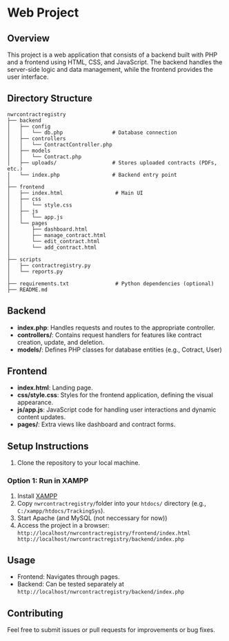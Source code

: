 # Web Project

## Overview
This project is a web application that consists of a backend built with PHP and a frontend using HTML, CSS, and JavaScript. The backend handles the server-side logic and data management, while the frontend provides the user interface.

## Directory Structure
```
nwrcontractregistry
├── backend
│   ├── config
│   │   └── db.php                # Database connection
│   ├── controllers
│   │   └── ContractController.php
│   ├── models
│   │   └── Contract.php
│   ├── uploads/                  # Stores uploaded contracts (PDFs, etc.)
│   └── index.php                 # Backend entry point
│
├── frontend
│   ├── index.html                 # Main UI
│   ├── css
│   │   └── style.css
│   ├── js
│   │   └── app.js
│   └── pages
│       ├── dashboard.html
│       ├── manage_contract.html
│       └── edit_contract.html
│       └── add_contract.html
│
├── scripts
│   ├── contractregistry.py
│   └── reports.py
│
├── requirements.txt               # Python dependencies (optional)
├── README.md
```


## Backend
- **index.php**: Handles requests and routes to the appropriate controller.
- **controllers/**: Contains request handlers for features like contract creation, update, and deletion.
- **models/**: Defines PHP classes for database entities (e.g., Cotract, User)


## Frontend
- **index.html**: Landing page.
- **css/style.css**: Styles for the frontend application, defining the visual appearance.
- **js/app.js**: JavaScript code for handling user interactions and dynamic content updates.
- **pages/**: Extra views like dashboard and contract forms.



## Setup Instructions
1. Clone the repository to your local machine.

### Option 1: Run in XAMPP
1. Install [XAMPP][def]
2. Copy `nwrcontractregistry/`folder into your `htdocs/` directory (e.g., `C:/xampp/htdocs/TrackingSys`).
3. Start Apache (and MySQL (not neccessary for now))
4. Access the project in a browser:
``http://localhost/nwrcontractregistry/frontend/index.html
http://localhost/nwrcontractregistry/backend/index.php``


## Usage
- Frontend: Navigates through pages.
- Backend: Can be tested separately at `http://localhost/nwrcontractregistry/backend/index.php`

## Contributing
Feel free to submit issues or pull requests for improvements or bug fixes.

[def]: https://www.apachefriends.org/